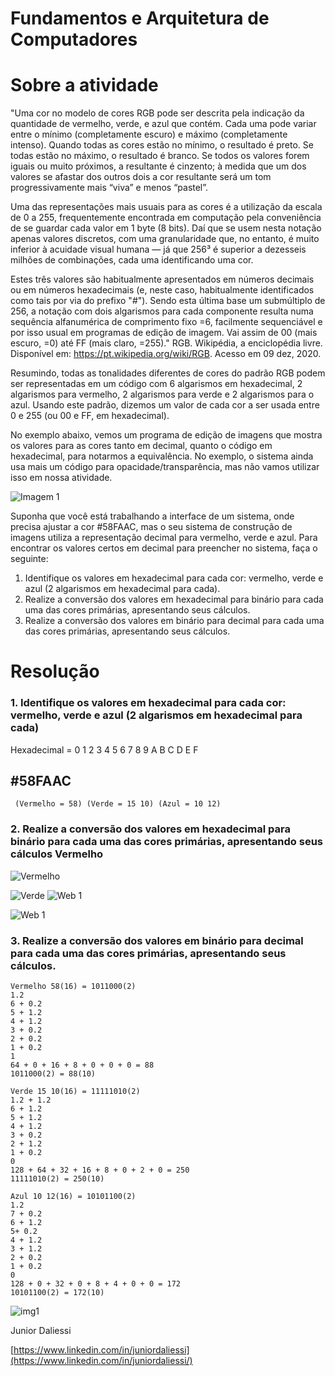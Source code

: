 # Fundamentos e Arquitetura de Computadores
# Sobre a atividade

"Uma cor no modelo de cores RGB pode ser descrita pela indicação da quantidade de vermelho, verde, e azul que contém. Cada uma pode variar entre o mínimo (completamente escuro) e máximo (completamente intenso). Quando todas as cores estão no mínimo, o resultado é preto. Se todas estão no máximo, o resultado é branco. Se todos os valores forem iguais ou muito próximos, a resultante é cinzento; à medida que um dos valores se afastar dos outros dois a cor resultante será um tom progressivamente mais “viva” e menos “pastel”.

Uma das representações mais usuais para as cores é a utilização da escala de 0 a 255, frequentemente encontrada em computação pela conveniência de se guardar cada valor em 1 byte (8 bits). Daí que se usem nesta notação apenas valores discretos, com uma granularidade que, no entanto, é muito inferior à acuidade visual humana — já que 256³ é superior a dezesseis milhões de combinações, cada uma identificando uma cor.

Estes três valores são habitualmente apresentados em números decimais ou em números hexadecimais (e, neste caso, habitualmente identificados como tais por via do prefixo "#"). Sendo esta última base um submúltiplo de 256, a notação com dois algarismos para cada componente resulta numa sequência alfanumérica de comprimento fixo =6, facilmente sequenciável e por isso usual em programas de edição de imagem. Vai assim de 00 (mais escuro, =0) até FF (mais claro, =255)."
RGB. Wikipédia, a enciclopédia livre. Disponível em: https://pt.wikipedia.org/wiki/RGB. Acesso em 09 dez, 2020.

Resumindo, todas as tonalidades diferentes de cores do padrão RGB podem ser representadas em um código com 6 algarismos em hexadecimal, 2 algarismos para vermelho, 2 algarismos para verde e 2 algarismos para o azul. Usando este padrão, dizemos um valor de cada cor a ser usada entre 0 e 255 (ou 00 e FF, em hexadecimal).

No exemplo abaixo, vemos um programa de edição de imagens que mostra os valores para as cores tanto em decimal, quanto o código em hexadecimal, para notarmos a equivalência. No exemplo, o sistema ainda usa mais um código para opacidade/transparência, mas não vamos utilizar isso em nossa atividade.


![Imagem 1](https://github.com/JuniorDaliessi/Cursos/blob/master/Analise_e_Desenvolvimento_de_Sistemas_UniCesumar_2021/1%20FUNDAMENTOS%20E%20ARQUITETURA%20DE%20COMPUTADORES/atividade%201/cores.png?raw=true) 

Suponha que você está trabalhando a interface de um sistema, onde precisa ajustar a cor #58FAAC, mas o seu sistema de construção de imagens utiliza a representação decimal para vermelho, verde e azul. Para encontrar os valores certos em decimal para preencher no sistema, faça o seguinte:

1. Identifique os valores em hexadecimal para cada cor: vermelho, verde e azul (2 algarismos em hexadecimal para cada).
2. Realize a conversão dos valores em hexadecimal para binário para cada uma das cores primárias, apresentando seus cálculos.
3. Realize a conversão dos valores em binário para decimal para cada uma das cores primárias, apresentando seus cálculos.

# Resolução
### 1. Identifique os valores em hexadecimal para cada cor: vermelho, verde e azul  (2 algarismos em hexadecimal para cada)

Hexadecimal = 0 1 2 3 4 5 6 7 8 9 A B C D E F

##    #58FAAC
     (Vermelho = 58) (Verde = 15 10) (Azul = 10 12)  

### 2. Realize a conversão dos valores em hexadecimal para binário para cada uma das cores primárias, apresentando seus cálculos Vermelho

![Vermelho](https://github.com/JuniorDaliessi/Cursos/blob/master/Analise_e_Desenvolvimento_de_Sistemas_UniCesumar_2021/1%20FUNDAMENTOS%20E%20ARQUITETURA%20DE%20COMPUTADORES/atividade%201/Vermelho.png?raw=true)

![Verde](https://github.com/JuniorDaliessi/Cursos/blob/master/Analise_e_Desenvolvimento_de_Sistemas_UniCesumar_2021/1%20FUNDAMENTOS%20E%20ARQUITETURA%20DE%20COMPUTADORES/atividade%201/Verde.png?raw=true)
![Web 1](https://github.com/JuniorDaliessi/Cursos/blob/master/Analise_e_Desenvolvimento_de_Sistemas_UniCesumar_2021/1%20FUNDAMENTOS%20E%20ARQUITETURA%20DE%20COMPUTADORES/atividade%201/Verde1.1.png?raw=true)

![Web 1](https://github.com/JuniorDaliessi/Cursos/blob/master/Analise_e_Desenvolvimento_de_Sistemas_UniCesumar_2021/1%20FUNDAMENTOS%20E%20ARQUITETURA%20DE%20COMPUTADORES/atividade%201/Azul.png?raw=true)

### 3. Realize a conversão dos valores em binário para decimal para cada uma das cores primárias, apresentando seus cálculos.

```
Vermelho 58(16) = 1011000(2)
1.2
6 + 0.2
5 + 1.2
4 + 1.2
3 + 0.2
2 + 0.2
1 + 0.2
1
64 + 0 + 16 + 8 + 0 + 0 + 0 = 88
1011000(2) = 88(10)

```

```
Verde 15 10(16) = 11111010(2)
1.2 + 1.2
6 + 1.2
5 + 1.2
4 + 1.2
3 + 0.2
2 + 1.2
1 + 0.2
0
128 + 64 + 32 + 16 + 8 + 0 + 2 + 0 = 250
11111010(2) = 250(10)
```

```
Azul 10 12(16) = 10101100(2)
1.2
7 + 0.2
6 + 1.2
5+ 0.2
4 + 1.2
3 + 1.2
2 + 0.2
1 + 0.2
0
128 + 0 + 32 + 0 + 8 + 4 + 0 + 0 = 172
10101100(2) = 172(10)
```
![img1](https://github.com/JuniorDaliessi/Cursos/blob/master/Analise_e_Desenvolvimento_de_Sistemas_UniCesumar_2021/1%20FUNDAMENTOS%20E%20ARQUITETURA%20DE%20COMPUTADORES/atividade%201/img1.jpg?raw=true)

Junior Daliessi

[https://www.linkedin.com/in/juniordaliessi](https://www.linkedin.com/in/juniordaliessi/)
